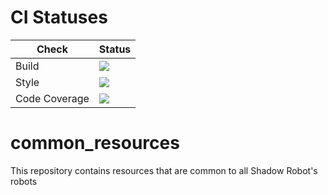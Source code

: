 # CI Statuses

Check | Status
---|---
Build|[<img src="https://codebuild.eu-west-2.amazonaws.com/badges?uuid=eyJlbmNyeXB0ZWREYXRhIjoiWk9CQ0ZlTHRWRFlhanYyNWt4eTJJOTNPRllkWFQrWklSTllUdUg4aWxiNUk3cmFqQ3UvellyRDRPdEhEakoxazJiTTBMRnhkZmZkSnBhb1Y2dVpCdlNvPSIsIml2UGFyYW1ldGVyU3BlYyI6IlZtV0p5YUROb2dvSnBHZWYiLCJtYXRlcmlhbFNldFNlcmlhbCI6MX0%3D&branch=melodic-devel"/>](https://eu-west-2.console.aws.amazon.com/codesuite/codebuild/projects/auto_common_resources_melodic-devel_install_check/)
Style|[<img src="https://codebuild.eu-west-2.amazonaws.com/badges?uuid=eyJlbmNyeXB0ZWREYXRhIjoiZmlFbGlrbzJxYjRSZnVZWWdTRzZrWXVjME8wcVhhMmkvWXBWQ3VjUGNERndWZXQ3Wi9CKzVKTXN3aHJmR0ZlZnVRRG5Rdy95a2lobWdPMVJlZ2FidENzPSIsIml2UGFyYW1ldGVyU3BlYyI6IjhIS0R6TVN6b251c2FTMUciLCJtYXRlcmlhbFNldFNlcmlhbCI6MX0%3D&branch=melodic-devel"/>](https://eu-west-2.console.aws.amazon.com/codesuite/codebuild/projects/auto_common_resources_melodic-devel_style_check/)
Code Coverage|[<img src="https://codebuild.eu-west-2.amazonaws.com/badges?uuid=eyJlbmNyeXB0ZWREYXRhIjoibmVVTnNKc0FsY0xFaWFhSGRWQWk0bExUTEVUekdBQmg0Q2dhZkY0RUF0TTY0TUlKNUlHdG5ZVW15NXJkWm82UUhyWFpaTWY4TlBaQXpBUFVLYjdaOUtjPSIsIml2UGFyYW1ldGVyU3BlYyI6IjdKWHdUUWZtVkEwNWY0akUiLCJtYXRlcmlhbFNldFNlcmlhbCI6MX0%3D&branch=melodic-devel"/>](https://eu-west-2.console.aws.amazon.com/codesuite/codebuild/projects/auto_common_resources_melodic-devel_code_coverage/)

# common_resources
This repository contains resources that are common to all Shadow Robot's robots
